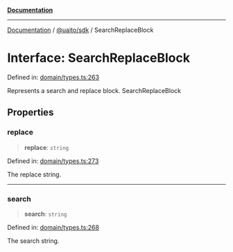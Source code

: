[**Documentation**](../../../README.md)

***

[Documentation](../../../README.md) / [@uaito/sdk](../README.md) / SearchReplaceBlock

# Interface: SearchReplaceBlock

Defined in: [domain/types.ts:263](https://github.com/elribonazo/uaito/blob/0785510d8ad92c6f9514ad770b3e81162500e4a0/packages/sdk/src/domain/types.ts#L263)

Represents a search and replace block.
 SearchReplaceBlock

## Properties

### replace

> **replace**: `string`

Defined in: [domain/types.ts:273](https://github.com/elribonazo/uaito/blob/0785510d8ad92c6f9514ad770b3e81162500e4a0/packages/sdk/src/domain/types.ts#L273)

The replace string.

***

### search

> **search**: `string`

Defined in: [domain/types.ts:268](https://github.com/elribonazo/uaito/blob/0785510d8ad92c6f9514ad770b3e81162500e4a0/packages/sdk/src/domain/types.ts#L268)

The search string.
